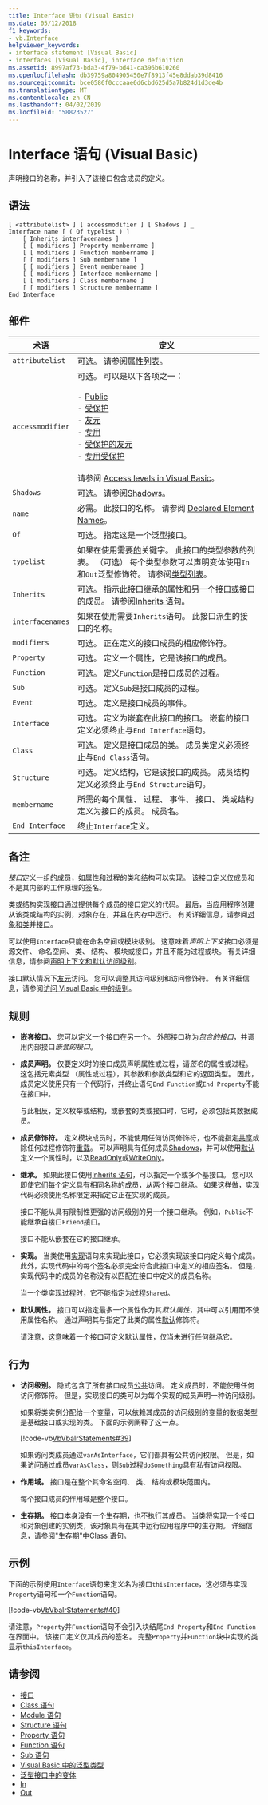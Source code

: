 ```yaml
---
title: Interface 语句 (Visual Basic)
ms.date: 05/12/2018
f1_keywords:
- vb.Interface
helpviewer_keywords:
- interface statement [Visual Basic]
- interfaces [Visual Basic], interface definition
ms.assetid: 8997af73-bda3-4f79-bd41-ca396b610260
ms.openlocfilehash: db39759a804905450e7f8913f45e8ddab39d8416
ms.sourcegitcommit: bce0586f0cccaae6d6cbd625d5a7b824d1d3de4b
ms.translationtype: MT
ms.contentlocale: zh-CN
ms.lasthandoff: 04/02/2019
ms.locfileid: "58823527"
---
```

# <a name="interface-statement-visual-basic"></a>Interface 语句 (Visual Basic)
声明接口的名称，并引入了该接口包含成员的定义。  
  
## <a name="syntax"></a>语法  
  
```  
[ <attributelist> ] [ accessmodifier ] [ Shadows ] _  
Interface name [ ( Of typelist ) ]  
    [ Inherits interfacenames ]  
    [ [ modifiers ] Property membername ]  
    [ [ modifiers ] Function membername ]  
    [ [ modifiers ] Sub membername ]  
    [ [ modifiers ] Event membername ]  
    [ [ modifiers ] Interface membername ]  
    [ [ modifiers ] Class membername ]  
    [ [ modifiers ] Structure membername ]  
End Interface  
```  
  
## <a name="parts"></a>部件  
  
|术语|定义|  
|---|---|  
|`attributelist`|可选。 请参阅[属性列表](../../../visual-basic/language-reference/statements/attribute-list.md)。|  
|`accessmodifier`|可选。 可以是以下各项之一：<br /><br /> -   [Public](../../../visual-basic/language-reference/modifiers/public.md)<br />-   [受保护](../../../visual-basic/language-reference/modifiers/protected.md)<br />-   [友元](../../../visual-basic/language-reference/modifiers/friend.md)<br />-   [专用](../../../visual-basic/language-reference/modifiers/private.md)<br />-  [受保护的友元](../../language-reference/modifiers/protected-friend.md)<br/>- [专用受保护](../../language-reference/modifiers/private-protected.md)<br /><br /> 请参阅 [Access levels in Visual Basic](../../../visual-basic/programming-guide/language-features/declared-elements/access-levels.md)。|  
|`Shadows`|可选。 请参阅[Shadows](../../../visual-basic/language-reference/modifiers/shadows.md)。|  
|`name`|必需。 此接口的名称。 请参阅 [Declared Element Names](../../../visual-basic/programming-guide/language-features/declared-elements/declared-element-names.md)。|  
|`Of`|可选。 指定这是一个泛型接口。|  
|`typelist`|如果在使用需要[的](../../../visual-basic/language-reference/statements/of-clause.md)关键字。 此接口的类型参数的列表。 （可选） 每个类型参数可以声明变体使用`In`和`Out`泛型修饰符。 请参阅[类型列表](../../../visual-basic/language-reference/statements/type-list.md)。|  
|`Inherits`|可选。 指示此接口继承的属性和另一个接口或接口的成员。 请参阅[Inherits 语句](../../../visual-basic/language-reference/statements/inherits-statement.md)。|  
|`interfacenames`|如果在使用需要`Inherits`语句。 此接口派生的接口的名称。|  
|`modifiers`|可选。 正在定义的接口成员的相应修饰符。|  
|`Property`|可选。 定义一个属性，它是该接口的成员。|  
|`Function`|可选。 定义`Function`是接口成员的过程。|  
|`Sub`|可选。 定义`Sub`是接口成员的过程。|  
|`Event`|可选。 定义是接口成员的事件。|  
|`Interface`|可选。 定义为嵌套在此接口的接口。 嵌套的接口定义必须终止与`End Interface`语句。|  
|`Class`|可选。 定义是接口成员的类。 成员类定义必须终止与`End Class`语句。|  
|`Structure`|可选。 定义结构，它是该接口的成员。 成员结构定义必须终止与`End Structure`语句。|  
|`membername`|所需的每个属性、 过程、 事件、 接口、 类或结构定义为接口的成员。 成员名。|  
|`End Interface`|终止`Interface`定义。|  
  
## <a name="remarks"></a>备注  
 *接口*定义一组的成员，如属性和过程的类和结构可以实现。 该接口定义仅成员和不是其内部的工作原理的签名。  
  
 类或结构实现接口通过提供每个成员的接口定义的代码。 最后，当应用程序创建从该类或结构的实例，对象存在，并且在内存中运行。 有关详细信息，请参阅[对象和类](../../../visual-basic/programming-guide/language-features/objects-and-classes/index.md)并[接口](../../../visual-basic/programming-guide/language-features/interfaces/index.md)。  
  
 可以使用`Interface`只能在命名空间或模块级别。 这意味着*声明上下文*接口必须是源文件、 命名空间、 类、 结构、 模块或接口，并且不能为过程或块。 有关详细信息，请参阅[声明上下文和默认访问级别](../../../visual-basic/language-reference/statements/declaration-contexts-and-default-access-levels.md)。  
  
 接口默认情况下[友元](../../../visual-basic/language-reference/modifiers/friend.md)访问。 您可以调整其访问级别和访问修饰符。 有关详细信息，请参阅[访问 Visual Basic 中的级别](../../../visual-basic/programming-guide/language-features/declared-elements/access-levels.md)。  
  
## <a name="rules"></a>规则  
  
-   **嵌套接口。** 您可以定义一个接口在另一个。 外部接口称为*包含的接口*，并调用内部接口*嵌套的接口*。  
  
-   **成员声明。** 仅要定义时的接口成员声明属性或过程，请*签名*的属性或过程。 这包括元素类型 （属性或过程），其参数和参数类型和它的返回类型。 因此，成员定义使用只有一个代码行，并终止语句`End Function`或`End Property`不能在接口中。  
  
     与此相反，定义枚举或结构，或嵌套的类或接口时，它时，必须包括其数据成员。  
  
-   **成员修饰符。** 定义模块成员时，不能使用任何访问修饰符，也不能指定[共享](../../../visual-basic/language-reference/modifiers/shared.md)或除任何过程修饰符[重载](../../../visual-basic/language-reference/modifiers/overloads.md)。 可以声明具有任何成员[Shadows](../../../visual-basic/language-reference/modifiers/shadows.md)，并可以使用[默认](../../../visual-basic/language-reference/modifiers/default.md)定义一个属性时，以及[ReadOnly](../../../visual-basic/language-reference/modifiers/readonly.md)或[WriteOnly](../../../visual-basic/language-reference/modifiers/writeonly.md)。  
  
-   **继承。** 如果此接口使用[Inherits 语句](../../../visual-basic/language-reference/statements/inherits-statement.md)，可以指定一个或多个基接口。 您可以即使它们每个定义具有相同名称的成员，从两个接口继承。 如果这样做，实现代码必须使用名称限定来指定它正在实现的成员。  
  
     接口不能从具有限制性更强的访问级别的另一个接口继承。 例如，`Public`不能继承自接口`Friend`接口。  
  
     接口不能从嵌套在它的接口继承。  
  
-   **实现。** 当类使用[实现](../../../visual-basic/language-reference/statements/implements-clause.md)语句来实现此接口，它必须实现该接口内定义每个成员。 此外，实现代码中的每个签名必须完全符合此接口中定义的相应签名。 但是，实现代码中的成员的名称没有以匹配在接口中定义的成员名称。  
  
     当一个类实现过程时，它不能指定为过程`Shared`。  
  
-   **默认属性。** 接口可以指定最多一个属性作为其*默认属性*，其中可以引用而不使用属性名称。 通过声明其与指定了此类的属性[默认](../../../visual-basic/language-reference/modifiers/default.md)修饰符。  
  
     请注意，这意味着一个接口可定义默认属性，仅当未进行任何继承它。  
  
## <a name="behavior"></a>行为  
  
-   **访问级别。** 隐式包含了所有接口成员[公共](../../../visual-basic/language-reference/modifiers/public.md)访问。 定义成员时，不能使用任何访问修饰符。 但是，实现接口的类可以为每个实现的成员声明一种访问级别。  
  
     如果将类实例分配给一个变量，可以依赖其成员的访问级别的变量的数据类型是基础接口或实现的类。 下面的示例阐释了这一点。  
  
     [!code-vb[VbVbalrStatements#39](~/samples/snippets/visualbasic/VS_Snippets_VBCSharp/VbVbalrStatements/VB/Class1.vb#39)]  
  
     如果访问类成员通过`varAsInterface`，它们都具有公共访问权限。 但是，如果访问通过成员`varAsClass`，则`Sub`过程`doSomething`具有私有访问权限。  
  
-   **作用域。** 接口是在整个其命名空间、 类、 结构或模块范围内。  
  
     每个接口成员的作用域是整个接口。  
  
-   **生存期。** 接口本身没有一个生存期，也不执行其成员。 当类将实现一个接口和对象创建的实例类，该对象具有在其中运行应用程序中的生存期。 详细信息，请参阅"生存期"中[Class 语句](../../../visual-basic/language-reference/statements/class-statement.md)。  
  
## <a name="example"></a>示例  
 下面的示例使用`Interface`语句来定义名为接口`thisInterface`，这必须与实现`Property`语句和一个`Function`语句。  
  
 [!code-vb[VbVbalrStatements#40](~/samples/snippets/visualbasic/VS_Snippets_VBCSharp/VbVbalrStatements/VB/Class1.vb#40)]  
  
 请注意，`Property`并`Function`语句不会引入块结尾`End Property`和`End Function`在界面中。 该接口定义仅其成员的签名。 完整`Property`并`Function`块中实现的类显示`thisInterface`。  
  
## <a name="see-also"></a>请参阅

- [接口](../../../visual-basic/programming-guide/language-features/interfaces/index.md)
- [Class 语句](../../../visual-basic/language-reference/statements/class-statement.md)
- [Module 语句](../../../visual-basic/language-reference/statements/module-statement.md)
- [Structure 语句](../../../visual-basic/language-reference/statements/structure-statement.md)
- [Property 语句](../../../visual-basic/language-reference/statements/property-statement.md)
- [Function 语句](../../../visual-basic/language-reference/statements/function-statement.md)
- [Sub 语句](../../../visual-basic/language-reference/statements/sub-statement.md)
- [Visual Basic 中的泛型类型](../../../visual-basic/programming-guide/language-features/data-types/generic-types.md)
- [泛型接口中的变体](../../programming-guide/concepts/covariance-contravariance/variance-in-generic-interfaces.md)
- [In](../../../visual-basic/language-reference/modifiers/in-generic-modifier.md)
- [Out](../../../visual-basic/language-reference/modifiers/out-generic-modifier.md)
